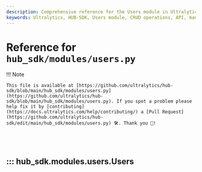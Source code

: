 ```yaml
---
description: Comprehensive reference for the Users module in Ultralytics HUB-SDK. Learn about CRUD operations, attributes, and methods to manage user data effectively.
keywords: Ultralytics, HUB-SDK, Users module, CRUD operations, API, manage user data
---
```


# Reference for `hub_sdk/modules/users.py`

!!! Note

    This file is available at [https://github.com/ultralytics/hub-sdk/blob/main/hub_sdk/modules/users.py](https://github.com/ultralytics/hub-sdk/blob/main/hub_sdk/modules/users.py). If you spot a problem please help fix it by [contributing](https://docs.ultralytics.com/help/contributing/) a [Pull Request](https://github.com/ultralytics/hub-sdk/edit/main/hub_sdk/modules/users.py) 🛠️. Thank you 🙏!

<br><br>

## ::: hub_sdk.modules.users.Users

<br><br>
